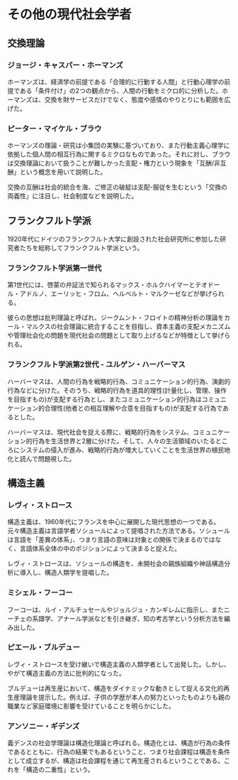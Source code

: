 # その他の現代社会学者

## 交換理論

### ジョージ・キャスパー・ホーマンズ

ホーマンズは、経済学の前提である「合理的に行動する人間」と行動心理学の前提である「条件付け」の2つの観点から、人間の行動をミクロ的に分析した。ホーマンズは、交換を財サービスだけでなく、態度や感情のやりとりにも範囲を広げた。

### ピーター・マイケル・ブラウ

ホーマンズの理論・研究は小集団の実験に基づいており、また行動主義心理学に依拠した個人間の相互行為に関するミクロなものであった。それに対し、ブラウは交換理論において扱うことが難しかった支配・権力という現象を「互酬/非互酬」という概念を用いて説明した。

交換の互酬は社会的統合を海、ご修正の破綻は支配-服従を生むという「交換の両義性」に注目し、社会制度などを説明した。

## フランクフルト学派

1920年代にドイツのフランクフルト大学に創設された社会研究所に参加した研究者たちを総称してフランクフルト学派という。

### フランクフルト学派第一世代

第1世代には、啓蒙の弁証法で知られるマックス・ホルクハイマーとテオドール・アドルノ、エーリッヒ・フロム、ヘルベルト・マルクーゼなどが挙げられる。

彼らの思想は批判理論と呼ばれ、ジークムント・フロイトの精神分析の理論をカール・マルクスの社会理論に統合することを目指し、資本主義の支配メカニズムや管理社会化の問題を現代社会の問題として取り上げるなどが特徴として挙げられる。

### フランクフルト学派第2世代 - ユルゲン・ハーバーマス

ハーバーマスは、人間の行為を戦略的行為、コミュニケーション的行為、演劇的行為などに分けた。そのうち、戦略的行為を道具的理性(計量化し、管理、操作を目指すもの)が支配する行為とし、またコミュニケーション的行為はコミュニケーション的合理性(他者との相互理解や合意を目指すもの)が支配する行為であるとした。

ハーバーマスは、現代社会を捉える際に、戦略的行為をシステム、コミュニケーション的行為を生活世界と2層に分けた。そして、人々の生活領域のいたるところにシステムの侵入が進み、戦略的行為が増大していくことを生活世界の植民地化と読んで問題視した。

## 構造主義

### レヴィ・ストロース

構造主義は、1960年代にフランスを中心に展開した現代思想の一つである。元々構造主義は言語学者ソシュールによって提唱された方法である。ソシュールは言語を「差異の体系」、つまり言語の意味は対象との関係で決まるのではなく、言語体系全体の中のポジションによって決まると捉えた。

レヴィ・ストロースは、ソシュールの構造を、未開社会の親族組織や神話構造分析に導入し、構造人類学を提唱した。

### ミシェル・フーコー

フーコーは、ルイ・アルチュセールやジョルジュ・カンギレムに指示し、またニーチェの系譜学、アナール学派などを引き継ぎ、知の考古学という分析方法を編み出した。

### ピエール・ブルデュー

レヴィ・ストロースを受け継いで構造主義の人類学者として出発した。しかし、やがて構造主義の方法に批判的になった。

ブルデューは再生産において、構造をダイナミックな動きとして捉える文化的再生産理論を提示した。例えば、子供の学歴が本人の努力といったものよりも親の職業など家庭環境に影響を受けていることを明らかにした。

### アンソニー・ギデンズ

義デンスの社会学理論は構造化理論と呼ばれる。構造化とは、構造が行為の条件であるとともに、行為の結果でもあるということ、つまり社会課程は構造を条件として成立するが、構造は社会課程を通じて再生産されるということである。これを「構造の二重性」という。

